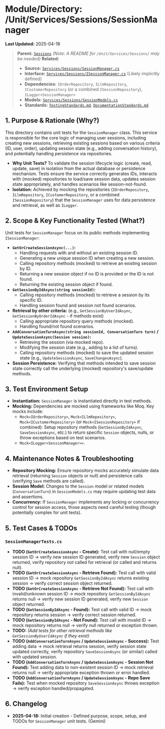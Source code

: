 # Module/Directory: /Unit/Services/Sessions/SessionManager

**Last Updated:** 2025-04-18

> **Parent:** [`Sessions`](../README.md)
> *(Note: A README for `/Unit/Services/Sessions/` may be needed)*
> **Related:**
> * **Source:** [`Services/Sessions/SessionManager.cs`](../../../../../Zarichney.Server/Services/Sessions/SessionManager.cs)
> * **Interface:** [`Services/Sessions/ISessionManager.cs`](../../../../../Zarichney.Server/Services/Sessions/SessionManager.cs) (Likely implicitly defined)
> * **Dependencies:** `IOrderRepository`, `ILlmRepository`, `ICustomerRepository` (or a combined `ISessionRepository`), `ILogger<SessionManager>`
> * **Models:** [`Services/Sessions/SessionModels.cs`](../../../../../Zarichney.Server/Services/Sessions/SessionModels.cs)
> * **Standards:** [`TestingStandards.md`](../../../../../Docs/Standards/TestingStandards.md), [`DocumentationStandards.md`](../../../../../Docs/Development/DocumentationStandards.md)

## 1. Purpose & Rationale (Why?)

This directory contains unit tests for the `SessionManager` class. This service is responsible for the core logic of managing user sessions, including creating new sessions, retrieving existing sessions based on various criteria (ID, user, order), updating session state (e.g., adding conversation history), and potentially handling persistence via repositories.

* **Why Unit Tests?** To validate the session lifecycle logic (create, read, update, save) in isolation from the actual database or persistence mechanism. Tests ensure the service correctly generates IDs, interacts with (mocked) repositories to load/save session data, updates session state appropriately, and handles scenarios like session-not-found.
* **Isolation:** Achieved by mocking the repositories (`IOrderRepository`, `ILlmRepository`, `ICustomerRepository`, or a combined `ISessionRepository`) that the `SessionManager` uses for data persistence and retrieval, as well as `ILogger`.

## 2. Scope & Key Functionality Tested (What?)

Unit tests for `SessionManager` focus on its public methods implementing `ISessionManager`:

* **`GetOrCreateSessionAsync(...)`:**
    * Handling requests with and without an existing session ID.
    * Generating a new unique session ID when creating a new session.
    * Calling repository methods (mocked) to retrieve an existing session by ID.
    * Returning a new session object if no ID is provided or the ID is not found.
    * Returning the existing session object if found.
* **`GetSessionByIdAsync(string sessionId)`:**
    * Calling repository methods (mocked) to retrieve a session by its specific ID.
    * Handling session found and session not found scenarios.
* **Retrieval by other criteria:** (e.g., `GetSessionByUserIdAsync`, `GetSessionByOrderIdAsync` - if methods exist)
    * Calling appropriate repository query methods (mocked).
    * Handling found/not found scenarios.
* **`AddConversationTurnAsync(string sessionId, ConversationTurn turn)` / `UpdateSessionAsync(Session session)`:**
    * Retrieving the session (via mocked repo).
    * Modifying the session state (e.g., adding to a list of turns).
    * Calling repository methods (mocked) to save the updated session state (e.g., `UpdateSessionAsync`, `SaveChangesAsync`).
* **Session Persistence:** Verifying that methods intended to save session state correctly call the underlying (mocked) repository's save/update methods.

## 3. Test Environment Setup

* **Instantiation:** `SessionManager` is instantiated directly in test methods.
* **Mocking:** Dependencies are mocked using frameworks like Moq. Key mocks include:
    * `Mock<IOrderRepository>`, `Mock<ILlmRepository>`, `Mock<ICustomerRepository>` (or `Mock<ISessionRepository>` if combined): Setup repository methods (`GetSessionByIdAsync`, `SaveSessionAsync`, etc.) to return specific `Session` objects, nulls, or throw exceptions based on test scenarios.
    * `Mock<ILogger<SessionManager>>`.

## 4. Maintenance Notes & Troubleshooting

* **Repository Mocking:** Ensure repository mocks accurately simulate data retrieval (returning `Session` objects or null) and persistence calls (verifying `Save` methods are called).
* **Session Model:** Changes to the `Session` model or related models (`ConversationTurn`) in `SessionModels.cs` may require updating test data and assertions.
* **Concurrency:** If `SessionManager` implements any locking or concurrency control for session access, those aspects need careful testing (though potentially complex for unit tests).

## 5. Test Cases & TODOs

### `SessionManagerTests.cs`
* **TODO (`GetOrCreateSessionAsync` - Create):** Test call with null/empty session ID -> verify new session ID generated, verify new `Session` object returned, verify repository *not* called for retrieval (or called and returns null).
* **TODO (`GetOrCreateSessionAsync` - Retrieve Found):** Test call with valid session ID -> mock repository `GetSessionByIdAsync` returns existing session -> verify correct session object returned.
* **TODO (`GetOrCreateSessionAsync` - Retrieve Not Found):** Test call with invalid/unknown session ID -> mock repository `GetSessionByIdAsync` returns null -> verify new session ID generated, verify new `Session` object returned.
* **TODO (`GetSessionByIdAsync` - Found):** Test call with valid ID -> mock repository returns session -> verify correct session returned.
* **TODO (`GetSessionByIdAsync` - Not Found):** Test call with invalid ID -> mock repository returns null -> verify null returned or exception thrown.
* **TODO:** *(Add tests for other retrieval methods like `GetSessionByUserIdAsync` if they exist)*
* **TODO (`AddConversationTurnAsync` / `UpdateSessionAsync` - Success):** Test adding data -> mock retrieval returns session, verify session state updated correctly, verify repository `SaveSessionAsync` (or similar) called with updated session.
* **TODO (`AddConversationTurnAsync` / `UpdateSessionAsync` - Session Not Found):** Test adding data to non-existent session ID -> mock retrieval returns null -> verify appropriate exception thrown or error handled.
* **TODO (`AddConversationTurnAsync` / `UpdateSessionAsync` - Repo Save Fails):** Test when mocked repository `SaveSessionAsync` throws exception -> verify exception handled/propagated.

## 6. Changelog

* **2025-04-18:** Initial creation - Defined purpose, scope, setup, and TODOs for `SessionManager` unit tests. (Gemini)

